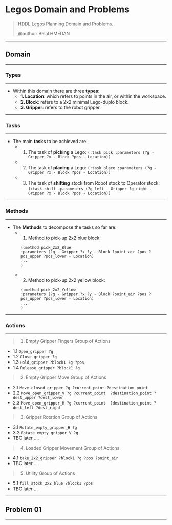 # Legos Domain and Problems

> HDDL Legos Planning Domain and Problems.
> 
> @author: Belal HMEDAN

---

## Domain

---

### Types

---

- Within this domain there are three **types**:
    - **1. Location**: which refers to points in the air, or within the workspace.
    - **2. Block**: refers to a 2x2 minimal Lego-duplo block.
    - **3. Gripper**: refers to the robot gripper.

---

### Tasks

---

- The main **tasks** to be achieved are:
    - 1. The task of **picking** a Lego:
    `(:task pick
  :parameters (?g - Gripper ?x - Block ?pos - Location))`
    - 2. The task of **placing** a Lego:
    `(:task place
  :parameters (?g - Gripper ?x - Block ?pos - Location))`
    - 3. The task of **shifting** stock from Robot stock to Operator stock:
    `(:task shift
  :parameters (?g_left - Gripper ?g_right - Gripper ?x - Block ?pos - Location))`

---

### Methods

---

- The **Methods** to decompose the tasks so far are:
    - 1. Method to pick-up 2x2 blue block:
        ```
        (:method pick_2x2_Blue
        :parameters (?g - Gripper ?x ?y - Block ?point_air ?pos ?pos_upper ?pos_lower - Location)
        ...
        )
        ```
    - 2. Method to pick-up 2x2 yellow block:
        ```
        (:method pick_2x2_Yellow
        :parameters (?g - Gripper ?x ?y - Block ?point_air ?pos ?pos_upper ?pos_lower - Location)
        ...
        )
        ```
---

### Actions

---

> 1. Empty Gripper Fingers Group of Actions
- 1.1 `Open_gripper ?g`
- 1.2 `Close_gripper ?g`
- 1.3 `Hold_gripper ?block1 ?g ?pos`
- 1.4 `Release_gripper ?block1 ?g`
> 2. Empty Gripper Move Group of Actions
- 2.1 `Move_closed_gripper ?g ?current_point ?destination_point`
- 2.2 `Move_open_gripper_V ?g ?current_point  ?destination_point ?dest_upper ?dest_lower`
- 2.3 `Move_open_gripper_H ?g ?current_point  ?destination_point ?dest_left ?dest_right`
> 3. Gripper Rotation Group of Actions
- 3.1 `Rotate_empty_gripper_H ?g`
- 3.2 `Rotate_empty_gripper_V ?g`
- TBC later ....

> 4. Loaded Gripper Movement Group of Actions
- 4.1 `take_2x2_gripper ?block1 ?g ?pos ?point_air`
- TBC later ...

> 5. Utility Group of Actions
- 5.1 `fill_stock_2x2_blue ?block1 ?pos`
- TBC later ...

---

## Problem 01

---
